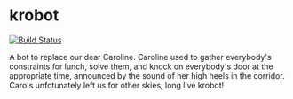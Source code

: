 # krobot

[![Build Status](https://travis-ci.org/capuccinatore/krobot.svg?branch=master)](https://travis-ci.org/capuccinatore/krobot)

A bot to replace our dear Caroline. Caroline used to gather everybody's constraints for lunch, solve them, and knock on everybody's door at the appropriate time, announced by the sound of her high heels in the corridor. Caro's unfotunately left us for other skies, long live krobot!
